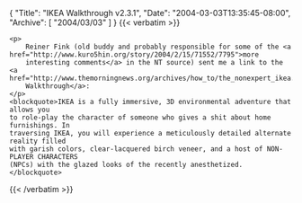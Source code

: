 {
  "Title": "IKEA Walkthrough v2.3.1",
  "Date": "2004-03-03T13:35:45-08:00",
  "Archive": [
    "2004/03/03"
  ]
}
{{< verbatim >}}

    <p>
        Reiner Fink (old buddy and probably responsible for some of the <a href="http://www.kuro5hin.org/story/2004/2/15/71552/7795">more
        interesting comments</a> in the NT source) sent me a link to the <a href="http://www.themorningnews.org/archives/how_to/the_nonexpert_ikea.php">IKEA
        Walkthrough</a>: 
    </p>
    <blockquote>IKEA is a fully immersive, 3D environmental adventure that allows you
    to role-play the character of someone who gives a shit about home furnishings. In
    traversing IKEA, you will experience a meticulously detailed alternate reality filled
    with garish colors, clear-lacquered birch veneer, and a host of NON-PLAYER CHARACTERS
    (NPCs) with the glazed looks of the recently anesthetized. </blockquote>

{{< /verbatim >}}

